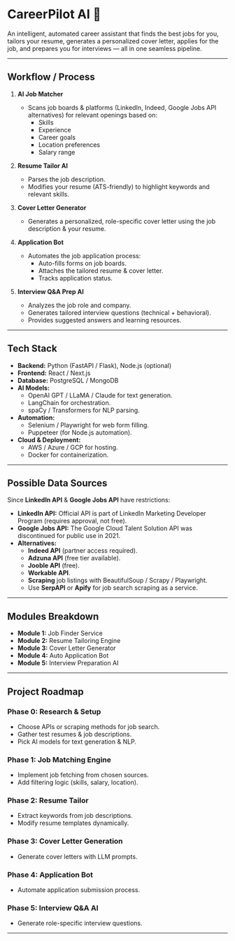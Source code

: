 # CareerPilot AI 🚀

An intelligent, automated career assistant that finds the best jobs for you, tailors your resume, generates a personalized cover letter, applies for the job, and prepares you for interviews — all in one seamless pipeline.

---

## **Workflow / Process**

1. **AI Job Matcher**
   - Scans job boards & platforms (LinkedIn, Indeed, Google Jobs API alternatives) for relevant openings based on:
     - Skills
     - Experience
     - Career goals
     - Location preferences
     - Salary range

2. **Resume Tailor AI**
   - Parses the job description.
   - Modifies your resume (ATS-friendly) to highlight keywords and relevant skills.

3. **Cover Letter Generator**
   - Generates a personalized, role-specific cover letter using the job description & your resume.

4. **Application Bot**
   - Automates the job application process:
     - Auto-fills forms on job boards.
     - Attaches the tailored resume & cover letter.
     - Tracks application status.

5. **Interview Q&A Prep AI**
   - Analyzes the job role and company.
   - Generates tailored interview questions (technical + behavioral).
   - Provides suggested answers and learning resources.

---

## **Tech Stack**
- **Backend:** Python (FastAPI / Flask), Node.js (optional)
- **Frontend:** React / Next.js
- **Database:** PostgreSQL / MongoDB
- **AI Models:**
  - OpenAI GPT / LLaMA / Claude for text generation.
  - LangChain for orchestration.
  - spaCy / Transformers for NLP parsing.
- **Automation:**
  - Selenium / Playwright for web form filling.
  - Puppeteer (for Node.js automation).
- **Cloud & Deployment:**
  - AWS / Azure / GCP for hosting.
  - Docker for containerization.

---

## **Possible Data Sources**
Since **LinkedIn API** & **Google Jobs API** have restrictions:
- **LinkedIn API:** Official API is part of LinkedIn Marketing Developer Program (requires approval, not free).
- **Google Jobs API:** The Google Cloud Talent Solution API was discontinued for public use in 2021.
- **Alternatives:**
  - **Indeed API** (partner access required).
  - **Adzuna API** (free tier available).
  - **Jooble API** (free).
  - **Workable API**.
  - **Scraping** job listings with BeautifulSoup / Scrapy / Playwright.
  - Use **SerpAPI** or **Apify** for job search scraping as a service.

---

## **Modules Breakdown**
- **Module 1:** Job Finder Service
- **Module 2:** Resume Tailoring Engine
- **Module 3:** Cover Letter Generator
- **Module 4:** Auto Application Bot
- **Module 5:** Interview Preparation AI

---

## **Project Roadmap**
### **Phase 0: Research & Setup**
- Choose APIs or scraping methods for job search.
- Gather test resumes & job descriptions.
- Pick AI models for text generation & NLP.

### **Phase 1: Job Matching Engine**
- Implement job fetching from chosen sources.
- Add filtering logic (skills, salary, location).

### **Phase 2: Resume Tailor**
- Extract keywords from job descriptions.
- Modify resume templates dynamically.

### **Phase 3: Cover Letter Generation**
- Generate cover letters with LLM prompts.

### **Phase 4: Application Bot**
- Automate application submission process.

### **Phase 5: Interview Q&A AI**
- Generate role-specific interview questions.

---
